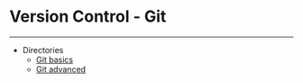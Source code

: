 # Version Control - Git
****************************

- Directories
  - [Git basics](git-basic-commands.md)
  - [Git advanced]()
